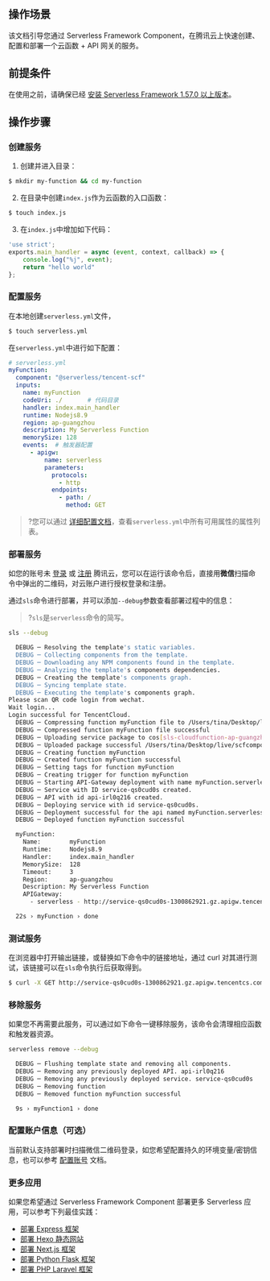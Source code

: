 ## 操作场景
该文档引导您通过 Serverless Framework Component，在腾讯云上快速创建、配置和部署一个云函数 + API 网关的服务。

## 前提条件
在使用之前，请确保已经 [安装 Serverless Framework 1.57.0 以上版本](https://serverless.com/cn/framework/docs/getting-started/)。

## 操作步骤
### 创建服务

1. 创建并进入目录：
```bash
$ mkdir my-function && cd my-function
```
2. 在目录中创建`index.js`作为云函数的入口函数：
```bash
$ touch index.js
```
3. 在`index.js`中增加如下代码：
```javascript
'use strict';
exports.main_handler = async (event, context, callback) => {
    console.log("%j", event);
    return "hello world"
};
```

### 配置服务
在本地创建`serverless.yml`文件，
```bash
$ touch serverless.yml
```

在`serverless.yml`中进行如下配置：

```yaml
# serverless.yml
myFunction:
  component: "@serverless/tencent-scf"
  inputs:
    name: myFunction
    codeUri: ./       # 代码目录
    handler: index.main_handler
    runtime: Nodejs8.9
    region: ap-guangzhou
    description: My Serverless Function
    memorySize: 128
    events:  # 触发器配置
      - apigw:
          name: serverless
          parameters:
            protocols:
              - http
            endpoints:
              - path: /
                method: GET
```
>?您可以通过 [详细配置文档](https://github.com/serverless-components/tencent-scf/blob/master/docs/configure.md)，查看`serverless.yml`中所有可用属性的属性列表。


### 部署服务
如您的账号未 [登录](https://cloud.tencent.com/login) 或 [注册](https://cloud.tencent.com/register) 腾讯云，您可以在运行该命令后，直接用**微信**扫描命令中弹出的二维码，对云账户进行授权登录和注册。

通过`sls`命令进行部署，并可以添加`--debug`参数查看部署过程中的信息：
>?`sls`是`serverless`命令的简写。

```bash
sls --debug

  DEBUG ─ Resolving the template's static variables.
  DEBUG ─ Collecting components from the template.
  DEBUG ─ Downloading any NPM components found in the template.
  DEBUG ─ Analyzing the template's components dependencies.
  DEBUG ─ Creating the template's components graph.
  DEBUG ─ Syncing template state.
  DEBUG ─ Executing the template's components graph.
Please scan QR code login from wechat. 
Wait login...
Login successful for TencentCloud. 
  DEBUG ─ Compressing function myFunction file to /Users/tina/Desktop/live/scfcomponent/my-function/.serverless/myFunction.zip.
  DEBUG ─ Compressed function myFunction file successful
  DEBUG ─ Uploading service package to cos[sls-cloudfunction-ap-guangzhou-code]. sls-cloudfunction-default-myFunction-1582797244.zip
  DEBUG ─ Uploaded package successful /Users/tina/Desktop/live/scfcomponent/my-function/.serverless/myFunction.zip
  DEBUG ─ Creating function myFunction
  DEBUG ─ Created function myFunction successful
  DEBUG ─ Setting tags for function myFunction
  DEBUG ─ Creating trigger for function myFunction
  DEBUG ─ Starting API-Gateway deployment with name myFunction.serverless in the ap-guangzhou region
  DEBUG ─ Service with ID service-qs0cud0s created.
  DEBUG ─ API with id api-irl0q216 created.
  DEBUG ─ Deploying service with id service-qs0cud0s.
  DEBUG ─ Deployment successful for the api named myFunction.serverless in the ap-guangzhou region.
  DEBUG ─ Deployed function myFunction successful

  myFunction: 
    Name:        myFunction
    Runtime:     Nodejs8.9
    Handler:     index.main_handler
    MemorySize:  128
    Timeout:     3
    Region:      ap-guangzhou
    Description: My Serverless Function
    APIGateway: 
      - serverless - http://service-qs0cud0s-1300862921.gz.apigw.tencentcs.com/release

  22s › myFunction › done
```

### 测试服务
在浏览器中打开输出链接，或替换如下命令中的链接地址，通过 curl 对其进行测试，该链接可以在`sls`命令执行后获取得到。
```bash
$ curl -X GET http://service-qs0cud0s-1300862921.gz.apigw.tencentcs.com/release
```

### 移除服务
如果您不再需要此服务，可以通过如下命令一键移除服务，该命令会清理相应函数和触发器资源。
```sh
serverless remove --debug

  DEBUG ─ Flushing template state and removing all components.
  DEBUG ─ Removing any previously deployed API. api-irl0q216
  DEBUG ─ Removing any previously deployed service. service-qs0cud0s
  DEBUG ─ Removing function
  DEBUG ─ Removed function myFunction successful

  9s › myFunction1 › done
```

### 配置账户信息（可选）
当前默认支持部署时扫描微信二维码登录，如您希望配置持久的环境变量/密钥信息，也可以参考 [配置账号](https://cloud.tencent.com/document/product/1154/43006) 文档。

### 更多应用

如果您希望通过 Serverless Framework Component 部署更多 Serverless 应用，可以参考下列最佳实践：

- [部署 Express 框架](https://serverless.com/cn/framework/docs/providers/tencent/components/high-level-components/tencent-express/)
- [部署 Hexo 静态网站](https://serverless.com/cn/framework/docs/providers/tencent/components/high-level-components/tencent-hexo/)
- [部署 Next.js 框架](https://serverless.com/cn/framework/docs/providers/tencent/components/high-level-components/tencent-nextjs/)
- [部署 Python Flask 框架](https://serverless.com/cn/framework/docs/providers/tencent/components/high-level-components/tencent-flask/)
- [部署 PHP Laravel 框架](https://serverless.com/cn/framework/docs/providers/tencent/components/high-level-components/tencent-laravel/)